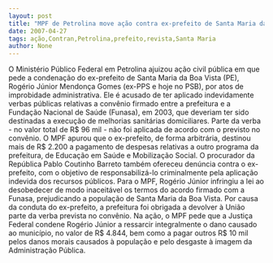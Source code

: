 ```yaml
---
layout: post
title: "MPF de Petrolina move ação contra ex-prefeito de Santa Maria da Boa Vista. Desviou quase R$ 100 mil"
date: 2007-04-27
tags: ação,Contran,Petrolina,prefeito,revista,Santa Maria
author: None
---
```

O Ministério Público Federal em Petrolina ajuizou ação civil pública em que pede a condenação do ex-prefeito de Santa Maria da Boa Vista (PE), Rogério Júnior Mendonça Gomes (ex-PPS e hoje no PSB), por atos de improbidade administrativa. Ele é acusado de ter aplicado indevidamente verbas públicas relativas a convênio firmado entre a prefeitura e a Fundação Nacional de Saúde (Funasa), em 2003, que deveriam ter sido destinadas a execução de melhorias sanitárias domiciliares.
Parte da verba - no valor total de R$ 96 mil - não foi aplicada de acordo com o previsto no convênio. O MPF apurou que o ex-prefeito, de forma arbitrária, destinou mais de R$ 2.200 a pagamento de despesas relativas a outro programa da prefeitura, de Educação em Saúde e Mobilização Social.
O procurador da República Pablo Coutinho Barreto também ofereceu denúncia contra o ex-prefeito, com o objetivo de responsabilizá-lo criminalmente pela aplicação indevida dos recursos públicos. 
Para o MPF, Rogério Júnior infringiu a lei ao desobedecer de modo inaceitável os termos do acordo firmado com a Funasa, prejudicando a população de Santa Maria da Boa Vista. Por causa da conduta do ex-prefeito, a prefeitura foi obrigada a devolver à União parte da verba prevista no convênio.
Na ação, o MPF pede que a Justiça Federal condene Rogério Júnior a ressarcir integralmente o dano causado ao município, no valor de R$ 4.844, bem como a pagar outros R$ 10 mil pelos danos morais causados à população e pelo desgaste à imagem da Administração Pública. 